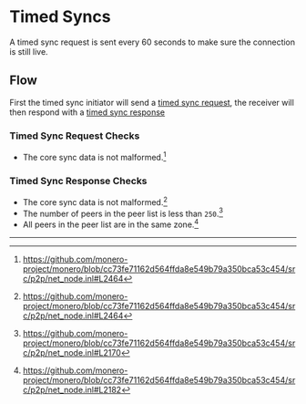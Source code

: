 # Timed Syncs

A timed sync request is sent every 60 seconds to make sure the connection is still live.

## Flow

First the timed sync initiator will send a [timed sync request](../levin/admin.md#timed-sync-request), the receiver will then
respond with a [timed sync response](../levin/admin.md#timed-sync-response)

### Timed Sync Request Checks

- The core sync data is not malformed.[^core-sync-data-checks]


### Timed Sync Response Checks

- The core sync data is not malformed.[^core-sync-data-checks]
- The number of peers in the peer list is less than `250`.[^max-peer-list-res]
- All peers in the peer list are in the same zone.[^peers-all-in-same-zone]

---

[^core-sync-data-checks]: <https://github.com/monero-project/monero/blob/cc73fe71162d564ffda8e549b79a350bca53c454/src/p2p/net_node.inl#L2464>

[^max-peer-list-res]: <https://github.com/monero-project/monero/blob/cc73fe71162d564ffda8e549b79a350bca53c454/src/p2p/net_node.inl#L2170>

[^peers-all-in-same-zone]: <https://github.com/monero-project/monero/blob/cc73fe71162d564ffda8e549b79a350bca53c454/src/p2p/net_node.inl#L2182>

